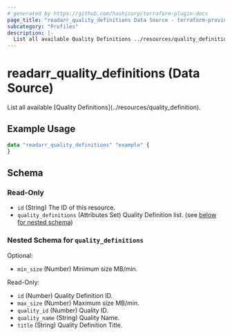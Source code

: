 ```yaml
---
# generated by https://github.com/hashicorp/terraform-plugin-docs
page_title: "readarr_quality_definitions Data Source - terraform-provider-readarr"
subcategory: "Profiles"
description: |-
  List all available Quality Definitions ../resources/quality_definition.
---
```


# readarr_quality_definitions (Data Source)

<!-- subcategory:Profiles -->List all available [Quality Definitions](../resources/quality_definition).

## Example Usage

```terraform
data "readarr_quality_definitions" "example" {
}
```

<!-- schema generated by tfplugindocs -->
## Schema

### Read-Only

- `id` (String) The ID of this resource.
- `quality_definitions` (Attributes Set) Quality Definition list. (see [below for nested schema](#nestedatt--quality_definitions))

<a id="nestedatt--quality_definitions"></a>
### Nested Schema for `quality_definitions`

Optional:

- `min_size` (Number) Minimum size MB/min.

Read-Only:

- `id` (Number) Quality Definition ID.
- `max_size` (Number) Maximum size MB/min.
- `quality_id` (Number) Quality ID.
- `quality_name` (String) Quality Name.
- `title` (String) Quality Definition Title.


